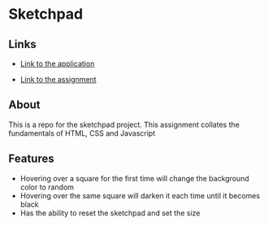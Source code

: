 # Sketchpad

## Links
- [Link to the application](https://ryanndao.github.io/sketchpad/)

- [Link to the assignment](https://www.theodinproject.com/lessons/foundations-etch-a-sketch)

## About
This is a repo for the sketchpad project. This assignment collates the fundamentals of HTML, CSS and Javascript

## Features
- Hovering over a square for the first time will change the background color to random
- Hovering over the same square will darken it each time until it becomes black
- Has the ability to reset the sketchpad and set the size
